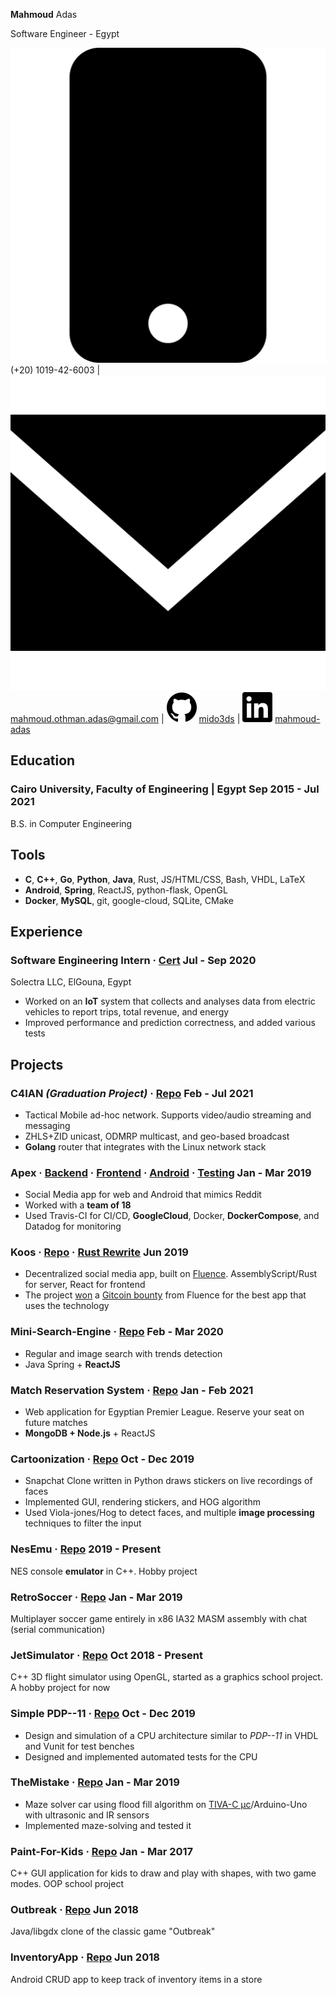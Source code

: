 <link rel="stylesheet" type="text/css" href="cv.css">

<span class='name'>**Mahmoud** Adas</span>

<span class='subheader'>Software Engineer - Egypt</span>

<span class="info">

![mobile](icons/mobile.svg) (+20) 1019-42-6003
|
![email](icons/email.svg) [mahmoud.othman.adas@gmail.com](mailto:mahmoud.othman.adas@gmail.com)
|
![github](icons/github.svg) [mido3ds](https://github.com/mido3ds)
|
![linkedin](icons/linkedin.svg) [mahmoud-adas](https://www.linkedin.com/in/mahmoud-adas)

</span>

## Education

### Cairo University, Faculty of Engineering | <location> Egypt </location> <time> Sep 2015 - Jul 2021 </time>

B.S. in Computer Engineering

## Tools

- **C**, **C++**, **Go**, **Python**, **Java**, Rust, JS/HTML/CSS, Bash, VHDL, LaTeX
- **Android**, **Spring**, ReactJS, python-flask, OpenGL
- **Docker**, **MySQL**, git, google-cloud, SQLite, CMake

## Experience

### Software Engineering Intern <links> · [Cert](https://github.com/mido3ds/mido3ds.github.io/raw/master/certs/solectra.pdf) </links> <time> Jul - Sep 2020 </time>

<location> Solectra LLC, ElGouna, Egypt </location>

- Worked on an **IoT** system that collects and analyses data from electric vehicles to report trips, total revenue, and energy
- Improved performance and prediction correctness, and added various tests

## Projects

### C4IAN *(Graduation Project)* <links> · [Repo](https://www.github.com/mido3ds/C4IAN) </links> <time> Feb - Jul 2021 </time>

- Tactical Mobile ad-hoc network. Supports video/audio streaming and messaging
- ZHLS+ZID unicast, ODMRP multicast, and geo-based broadcast
- **Golang** router that integrates with the Linux network stack

### Apex <links> · [Backend](https://www.github.com/DarkGeekMS/ApeX-Server) · [Frontend](http://www.github.com/DarkGeekMS/ApeX-Web) · [Android](http://www.github.com/DarkGeekMS/ApeX-Mobile) · [Testing](https://www.github.com/DarkGeekMS/apeXTesting) </links> <time> Jan - Mar 2019 </time>

- Social Media app for web and Android that mimics Reddit
- Worked with a **team of 18**
- Used Travis-CI for CI/CD, **GoogleCloud**, Docker, **DockerCompose**, and Datadog for monitoring

### Koos <links> · [Repo](https://gitlab.com/koos-project/koos) · [Rust Rewrite](https://gitlab.com/koos-project/koos/tree/rust-migration/server) </links> <time> Jun 2019 </time>

- Decentralized social media app, built on [Fluence](http://fluence.dev/). AssemblyScript/Rust for server, React for frontend
- The project [won](https://www.linkedin.com/feed/update/urn:li:activity:6575339127934341120/) a [Gitcoin bounty](https://gitcoin.co/issue/fluencelabs/Bounties/1/3290) from Fluence for the best app that uses the technology

### Mini-Search-Engine <links> · [Repo](https://github.com/mido3ds/mini-search-engine/) </links> <time> Feb - Mar 2020 </time>

- Regular and image search with trends detection
- Java Spring + **ReactJS**

### Match Reservation System <links> · [Repo](https://github.com/mido3ds/match-reservation-system) </links> <time> Jan - Feb 2021 </time>

- Web application for Egyptian Premier League. Reserve your seat on future matches
- **MongoDB + Node.js** + ReactJS

### Cartoonization <links> · [Repo](http://github.com/Abdulrahman-Khalid/Cartoonization/) </links> <time> Oct - Dec 2019 </time>

- Snapchat Clone written in Python draws stickers on live recordings of faces
- Implemented GUI, rendering stickers, and HOG algorithm
- Used Viola-jones/Hog to detect faces, and multiple **image processing** techniques to filter the input

### NesEmu <links> · [Repo](https://github.com/mido3ds/nesemu) </links> <time> 2019 - Present </time>

NES console **emulator** in C++. Hobby project

### RetroSoccer <links> · [Repo](https://github.com/mido3ds/retrosoccer) </links> <time> Jan - Mar 2019 </time>

Multiplayer soccer game entirely in x86 IA32 MASM assembly with chat (serial communication)

### JetSimulator <links> · [Repo](https://github.com/mido3ds/JetSimulator) </links> <time> Oct 2018 - Present </time>

C++ 3D flight simulator using OpenGL, started as a graphics school project. A hobby project for now

### Simple PDP--11 <links> · [Repo](https://github.com/mido3ds/simple-pdp11) </links> <time> Oct - Dec 2019 </time>

- Design and simulation of a CPU architecture similar to *PDP--11* in VHDL and Vunit for test benches
- Designed and implemented automated tests for the CPU

### TheMistake <links> · [Repo](https://www.github.com/Abdulrahman-Khalid/mazeSolver) </links> <time> Jan - Mar 2019 </time>

- Maze solver car using flood fill algorithm on [TIVA-C μc](http://www.ti.com/tool/EK-TM4C123GXL)/Arduino-Uno with ultrasonic and IR sensors
- Implemented maze-solving and tested it

### Paint-For-Kids <links> · [Repo](https://github.com/mido3ds/paint-for-kids) </links> <time> Jan - Mar 2017 </time>

C++ GUI application for kids to draw and play with shapes, with two game modes. OOP school project

### Outbreak <links> · [Repo](https://github.com/mido3ds/Outbreak) </links> <time> Jun 2018 </time>

Java/libgdx clone of the classic game "Outbreak"

### InventoryApp <links> · [Repo](https://github.com/mido3ds/InventoryApp) </links> <time> Jun 2018 </time>

Android CRUD app to keep track of inventory items in a store
